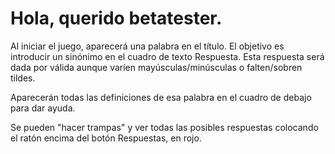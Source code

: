 # Hola, querido betatester.

Al iniciar el juego, aparecerá una palabra en el título. El objetivo es introducir un sinónimo en el cuadro de texto Respuesta. Esta respuesta será dada por válida aunque varíen mayúsculas/minúsculas o falten/sobren tildes.

Aparecerán todas las definiciones de esa palabra en el cuadro de debajo para dar ayuda.

Se pueden "hacer trampas" y ver todas las posibles respuestas colocando el ratón encima del botón Respuestas, en rojo.
